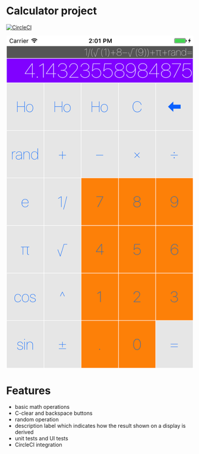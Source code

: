 # Calculator project
[![CircleCI](https://circleci.com/gh/igavrysh/Calculator/tree/feature%2Fhome-assignment-1.svg?style=svg)](https://circleci.com/gh/igavrysh/Calculator/tree/feature%2Fhome-assignment-1)

![General View](/img/screen1.png)

# Features
* basic math operations
* C-clear and backspace buttons
* random operation
* description label which indicates how the result shown on a display is derived
* unit tests and UI tests
* CircleCI integration

